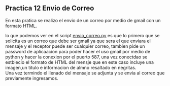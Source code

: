 ## Practica 12 Envio de Correo

En esta pratica se realizo   el envio de un correo por  medio  de gmail con un formato HTML.

lo que podemos ver en el script [envio_correo.py](./envio_correo.py) es que lo primero que se solicita es un correo que debe ser gmail  ya que sera el que enviara el mensaje y el receptor puede ser cualquier correo, tambien pide un password de aplicaacion para poder hacer el uso gmail por medio de  python y hacer la conexion por el  puerto 587, una vez conectdao se estblecio el formato de HTML del mensje que en este caso incluye una imagen,un titulo e informacion de  almno resaltado en  negritas.  
Una vez termindo el llenado del mensaje  se  adjunta  y se  envia  al  correo que previamente ingresamos.
